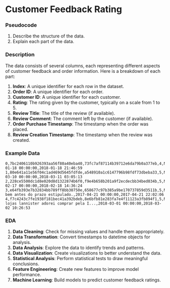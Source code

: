 # Customer Feedback Rating
### Pseudocode
1. Describe the structure of the data.
2. Explain each part of the data.

### Description
The data consists of several columns, each representing different aspects of customer feedback and order information. Here is a breakdown of each part:

1. **Index**: A unique identifier for each row in the dataset.
2. **Order ID**: A unique identifier for each order.
3. **Customer ID**: A unique identifier for each customer.
4. **Rating**: The rating given by the customer, typically on a scale from 1 to 5.
5. **Review Title**: The title of the review (if available).
6. **Review Comment**: The comment left by the customer (if available).
7. **Order Purchase Timestamp**: The timestamp when the order was placed.
8. **Review Creation Timestamp**: The timestamp when the review was created.

### Example Data
```plaintext
0,7bc2406110b926393aa56f80a40eba40,73fc7af87114b39712e6da79b0a377eb,4,NaN,NaN,2018-01-18 00:00:00,2018-01-18 21:46:59
1,80e641a11e56f04c1ad469d5645fdfde,a548910a1c6147796b98fdf73dbeba33,5,NaN,NaN,2018-03-10 00:00:00,2018-03-11 03:05:13
2,228ce5500dc1d8e020d8d1322874b6f0,f9e4b658b201a9f2ecdecbb34bed034b,5,NaN,NaN,2018-02-17 00:00:00,2018-02-18 14:36:24
3,e64fb393e7b32834bb789ff8bb30750e,658677c97b385a9be170737859d3511b,5,NaN,Recebi bem antes do prazo estipulado.,2017-04-21 00:00:00,2017-04-21 22:02:06
4,f7c4243c7fe1938f181bec41a392bdeb,8e6bfb81e283fa7e4f11123a3fb894f1,5,NaN,Parabéns lojas lannister adorei comprar pela I...,2018-03-01 00:00:00,2018-03-02 10:26:53
```
### EDA
1. **Data Cleaning**: Check for missing values and handle them appropriately.
2. **Data Transformation**: Convert timestamps to datetime objects for analysis.
3. **Data Analysis**: Explore the data to identify trends and patterns.
4. **Data Visualization**: Create visualizations to better understand the data.
5. **Statistical Analysis**: Perform statistical tests to draw meaningful conclusions.
6. **Feature Engineering**: Create new features to improve model performance.
6. **Machine Learning**: Build models to predict customer feedback ratings.
